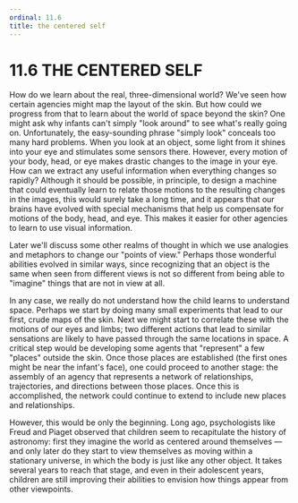 ```yaml
---
ordinal: 11.6
title: the centered self
---
```


# 11.6 THE CENTERED SELF

How do we learn about the real, three-dimensional world? We've seen how certain agencies might map the layout of the skin. But how could we progress from that to learn about the world of space beyond the skin? One might ask why infants can't simply "look around" to see what's really going on. Unfortunately, the easy-sounding phrase "simply look" conceals too many hard problems. When you look at an object, some light from it shines into your eye and stimulates some sensors there. However, every motion of your body, head, or eye makes drastic changes to the image in your eye. How can we extract any useful information when everything changes so rapidly? Although it should be possible, in principle, to design a machine that could eventually learn to relate those motions to the resulting changes in the images, this would surely take a long time, and it appears that our brains have evolved with special mechanisms that help us compensate for motions of the body, head, and eye. This makes it easier for other agencies to learn to use visual information.

Later we'll discuss some other realms of thought in which we use analogies and metaphors to change our "points of view." Perhaps those wonderful abilities evolved in similar ways, since recognizing that an object is the same when seen from different views is not so different from being able to "imagine" things that are not in view at all.

In any case, we really do not understand how the child learns to understand space. Perhaps we start by doing many small experiments that lead to our first, crude maps of the skin. Next we might start to correlate these with the motions of our eyes and limbs; two different actions that lead to similar sensations are likely to have passed through the same locations in space. A critical step would be developing some agents that "represent" a few "places" outside the skin. Once those places are established (the first ones might be near the infant's face), one could proceed to another stage: the assembly of an agency that represents a network of relationships, trajectories, and directions between those places. Once this is accomplished, the network could continue to extend to include new places and relationships.

However, this would be only the beginning. Long ago, psychologists like Freud and Piaget observed that children seem to recapitulate the history of astronomy: first they imagine the world as centered around themselves &mdash; and only later do they start to view themselves as moving within a stationary universe, in which the body is just like any other object. It takes several years to reach that stage, and even in their adolescent years, children are still improving their abilities to envision how things appear from other viewpoints.
